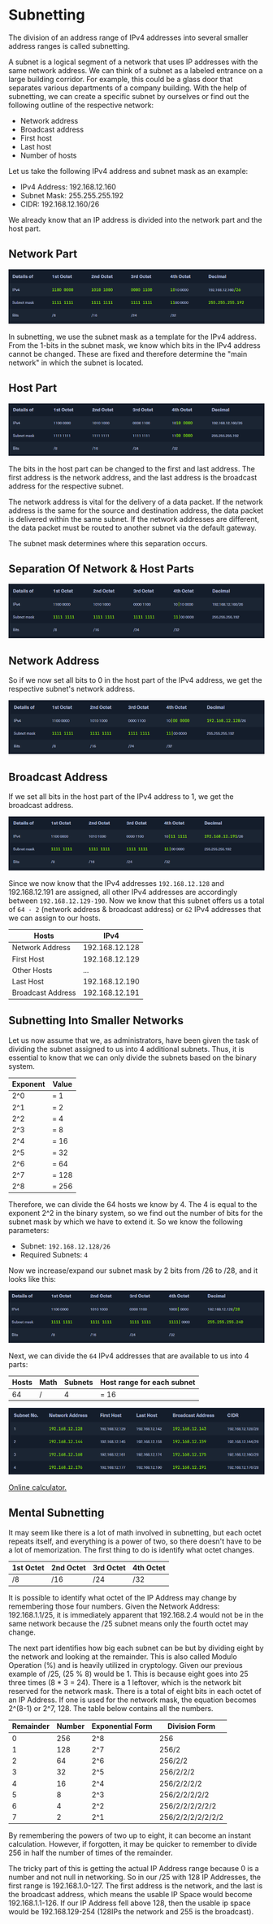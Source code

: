 # Subnetting
The division of an address range of IPv4 addresses into several smaller address ranges is called subnetting.

A subnet is a logical segment of a network that uses IP addresses with the same network address. We can think of a subnet as a labeled entrance on a large building corridor. For example, this could be a glass door that separates various departments of a company building. With the help of subnetting, we can create a specific subnet by ourselves or find out the following outline of the respective network:

* Network address
* Broadcast address
* First host
* Last host
* Number of hosts

Let us take the following IPv4 address and subnet mask as an example:
* IPv4 Address: 192.168.12.160
* Subnet Mask: 255.255.255.192
* CIDR: 192.168.12.160/26
  
We already know that an IP address is divided into the network part and the host part.

## Network Part
![Network Part](../../Images/Subnetting/Network_part.png)

In subnetting, we use the subnet mask as a template for the IPv4 address. From the 1-bits in the subnet mask, we know which bits in the IPv4 address cannot be changed. These are fixed and therefore determine the "main network" in which the subnet is located.

## Host Part

![Network Part](../../Images/Subnetting/Host_part.png)

The bits in the host part can be changed to the first and last address. The first address is the network address, and the last address is the broadcast address for the respective subnet.

The network address is vital for the delivery of a data packet. If the network address is the same for the source and destination address, the data packet is delivered within the same subnet. If the network addresses are different, the data packet must be routed to another subnet via the default gateway.

The subnet mask determines where this separation occurs.

## Separation Of Network & Host Parts
![Network Part](../../Images/Subnetting/Seperation.png)

## Network Address
So if we now set all bits to 0 in the host part of the IPv4 address, we get the respective subnet's network address.

![Network Part](../../Images/Subnetting/Network_address.png)

## Broadcast Address
If we set all bits in the host part of the IPv4 address to 1, we get the broadcast address.

![Network Part](../../Images/Subnetting/Broadcast_address.png)

Since we now know that the IPv4 addresses `192.168.12.128` and 192.168.12.191 are assigned, all other IPv4 addresses 
are accordingly between `192.168.12.129-190`. Now we know that this subnet offers us a total of `64 - 2` (network 
address & broadcast address) or `62` IPv4 addresses that we can assign to our hosts.

| Hosts             | IPv4           |
|-------------------|----------------|
| Network Address   | 192.168.12.128 |
| First Host        | 192.168.12.129 |
| Other Hosts       | ...            |
| Last Host         | 192.168.12.190 |
| Broadcast Address | 192.168.12.191 |

## Subnetting Into Smaller Networks
Let us now assume that we, as administrators, have been given the task of dividing the subnet assigned to us into 4 
additional subnets. Thus, it is essential to know that we can only divide the subnets based on the binary system.

| Exponent | Value |
|----------|-------|
| 2^0      | = 1   |
| 2^1      | = 2   |
| 2^2      | = 4   |
| 2^3      | = 8   |
| 2^4      | = 16  |
| 2^5      | = 32  |
| 2^6      | = 64  |
| 2^7      | = 128 |
| 2^8      | = 256 |

Therefore, we can divide the 64 hosts we know by 4. The 4 is equal to the exponent 2^2 in the binary system, so we find out the number of bits for the subnet mask by which we have to extend it. So we know the following parameters:

* Subnet: `192.168.12.128/26 `
* Required Subnets: `4`

Now we increase/expand our subnet mask by 2 bits from /26 to /28, and it looks like this:

![Network Part](../../Images/Subnetting/Subnet_mask.png)

Next, we can divide the `64` IPv4 addresses that are available to us into 4 parts:

| Hosts | Math  | Subnets | Host range for each subnet |
|-------|-------|---------|----------------------------|
| 64    | /     | 4       | = 16                       |

![Network Part](../../Images/Subnetting/Subnet_mask_final.png)

[Online calculator.](https://www.davidc.net/sites/default/subnets/subnets.html)

## Mental Subnetting
It may seem like there is a lot of math involved in subnetting, but each octet repeats itself, and everything is a 
power of two, so there doesn't have to be a lot of memorization. The first thing to do is identify what octet changes.

| 1st Octet | 2nd Octet | 3rd Octet | 4th Octet |
|-----------|-----------|-----------|-----------|
| /8        | /16       | /24       | /32       |

It is possible to identify what octet of the IP Address may change by remembering those four numbers. Given the Network Address: 192.168.1.1/25, it is immediately apparent that 192.168.2.4 would not be in the same network because the /25 subnet means only the fourth octet may change.

The next part identifies how big each subnet can be but by dividing eight by the network and looking at the remainder. This is also called Modulo Operation (%) and is heavily utilized in cryptology. Given our previous example of /25, (25 % 8) would be 1. This is because eight goes into 25 three times (8 * 3 = 24). There is a 1 leftover, which is the network bit reserved for the network mask. There is a total of eight bits in each octet of an IP Address. If one is used for the network mask, the equation becomes 2^(8-1) or 2^7, 128. The table below contains all the numbers.

| Remainder | Number | Exponential Form | Division Form     |
|-----------|--------|------------------|-------------------|
| 0         | 256    | 2^8              | 256               |
| 1         | 128    | 2^7              | 256/2             |
| 2         | 64     | 2^6              | 256/2/2           |
| 3         | 32     | 2^5              | 256/2/2/2         |
| 4         | 16     | 2^4              | 256/2/2/2/2       |
| 5         | 8      | 2^3              | 256/2/2/2/2/2     |
| 6         | 4      | 2^2              | 256/2/2/2/2/2/2   |
| 7         | 2      | 2^1              | 256/2/2/2/2/2/2/2 |

By remembering the powers of two up to eight, it can become an instant calculation. However, if forgotten, it may be quicker to remember to divide 256 in half the number of times of the remainder.

The tricky part of this is getting the actual IP Address range because 0 is a number and not null in networking. So in our /25 with 128 IP Addresses, the first range is 192.168.1.0-127. The first address is the network, and the last is the broadcast address, which means the usable IP Space would become 192.168.1.1-126. If our IP Address fell above 128, then the usable ip space would be 192.168.129-254 (128IPs the network and 255 is the broadcast).

